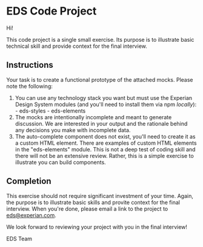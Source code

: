 EDS Code Project
================

Hi!

This code project is a single small exercise. Its purpose is to illustrate basic technical skill and provide context for the final interview.

Instructions
------------

Your task is to create a functional prototype of the attached mocks. Please note the following:

  1. You can use any technology stack you want but must use the Experian Design System modules (and you'll need to install them via npm *locally*):
    - eds-styles
    - eds-elements
  2. The mocks are intentionally incomplete and meant to generate discussion. We are interested in your output and the rationale behind any decisions you make with incomplete data.
  3. The auto-complete component does not exist, you'll need to create it as a custom HTML element. There are examples of custom HTML elements in the "eds-elements" module. This is not a deep test of coding skill and there will not be an extensive review. Rather, this is a simple exercise to illustrate you can build components.

Completion
----------

This exercise should not require significant investment of your time. Again, the purpose is to illustrate basic skills and provite context for the final interview.  When you're done, please email a link to the project to eds@experian.com.

We look forward to reviewing your project with you in the final interview!

EDS Team
